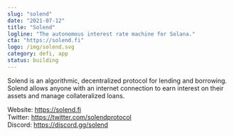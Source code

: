 ```yaml
---
slug: "solend"
date: "2021-07-12"
title: "Solend"
logline: "The autonomous interest rate machine for Solana."
cta: "https://solend.fi"
logo: /img/solend.svg
category: defi, app
status: building
---
```


Solend is an algorithmic, decentralized protocol for lending and borrowing. Solend allows anyone with an internet connection to earn interest on their assets and manage collateralized loans.

Website: https://solend.fi</br>
Twitter: https://twitter.com/solendprotocol</br>
Discord: https://discord.gg/solend</br>
